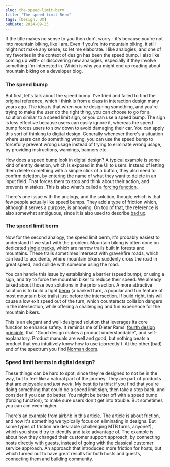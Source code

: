```yaml
---
slug: the-speed-limit-berm
title: "The speed limit Berm"
tags: [Design, UX]
pubDate: 2024-09-23
---
```


If the title makes no sense to you then don't worry - it's because you're not into mountain biking, like I am. Even if you're into mountain biking, it still might not make any sense, so let me elaborate. I like analogies, and one of my favorites in the context of design has been the speed bump. I also like coming up with- or discovering new analogies, especially if they involve something I'm interested in. Which is why you might end up reading about mountain biking on a developer blog.

### The speed bump

But first, let's talk about the speed bump. I've tried and failed to find the original reference, which I think is from a class in interaction design many years ago. The idea is that when you're designing something, and you're trying to make the user do the right thing, you can choose to go for a solution similar to a speed limit sign, or you can use a speed bump. The sign is less effective because users can easily ignore it, whereas the speed bump forces users to slow down to avoid damaging their car. You can apply this sort of thinking to digital design. Generally whenever there's a situation where users can do something wrong, you can use the speed bump to forcefully prevent wrong usage instead of trying to eliminate wrong usage, by providing instructions, warnings, banners etc.

How does a speed bump look in digital design? A typical example is some kind of entity deletion, which is exposed in the UI to users. Instead of letting them delete something with a simple click of a button, they also need to confirm deletion, by entering the name of what they want to delete in an input field. That forces them to stop and think about their action, and prevents mistakes. This is also what's called a [forcing function](https://www.interaction-design.org/literature/book/the-glossary-of-human-computer-interaction/forcing-functions).

There's one issue with the analogy, and the solution, though; which is that few people actually like speed bumps. They add a type of friction which, although it serves a purpose, is annoying. On top of that, the reference is also somewhat ambiguous, since it is also used to describe [bad ux](https://articles.ux-primer.com/friction-points-identifying-and-refining-problem-areas-in-user-journeys-e7efbc00f75e).

### The speed limit berm

Now for the second analogy, the speed limit berm, it's probably easiest to understand if we start with the problem. Mountain biking is often done on dedicated [single tracks](<https://en.wikipedia.org/wiki/Single_track_(mountain_biking)>), which are narrow trails built in forests and mountains. These trails sometimes intersect with gravel/fire roads, which can lead to accidents, where mountain bikers suddenly cross the road in great speed, and collide with someone using the road.

You can handle this issue by establishing a barrier (speed bump), or using a sign, and try to force the mountain biker to reduce their speed. We already talked about those two solutions in the prior section. A more attractive solution is to build a tight [berm](https://www.youtube.com/watch?v=z1Oh-KQ3btU&ab_channel=GlobalMountainBikeNetwork) (a banked turn, a popular and fun feature of most mountain bike trails) just before the intersection. If build right, this will cause a low exit speed out of the turn, which counteracts collision dangers in the intersection, while offering a challenging and fun experience for the mountain bikers.

This is an elegant and well-designed solution that leverages its core function to enhance safety. It reminds me of Dieter Rams' [fourth design principle](https://www.vitsoe.com/eu/about/good-design), that "Good design makes a product understandable", and self-explanatory. Product manuals are well and good, but nothing beats a product that you intuitively know how to use (correctly!). At the other (bad) end of the spectrum you find [Norman doors](https://uxdesign.cc/intro-to-ux-the-norman-door-61f8120b6086).

### Speed limit berms in digital design?

These things can be hard to spot, since they're designed to not be in the way, but to feel like a natural part of the journey. They are part of products that are enjoyable and _just work_. My best tip is this: if you find that you're doing something that could be a speed limit sign, then take a step back, and consider if you can do better. You might be better off with a speed bump (forcing function), to make sure users don't get into trouble. But sometimes you can aim even higher.

There's an example from airbnb in [this](https://medium.com/@steveselzer/the-fiction-of-no-friction-17da9349459a) article. The article is about friction, and how it's something we typically focus on eliminating in designs. But some types of friction are desirable (challenging MTB turns, anyone?), which you should try to identify and take advantage of. The example is about how they changed their customer support approach, by connecting hosts directly with guests, instead of going with the classical customer service approach. An approach that introduced more friction for hosts, but which turned out to have great results for both hosts and guests, connecting them and building community.
